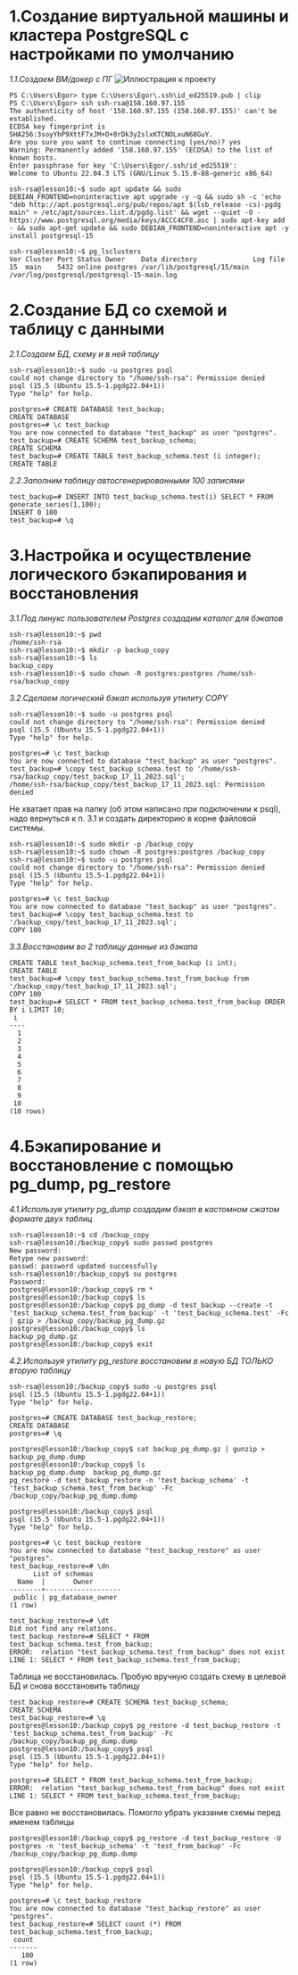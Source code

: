 # 1.Создание виртуальной машины и кластера PostgreSQL с настройками по умолчанию
*1.1.Создаем ВМ/докер c ПГ*
![Иллюстрация к проекту](https://github.com/sadbytrue/egor_sizov_pg_advanced/blob/main/Screenshot_28.png)
```
PS C:\Users\Egor> type C:\Users\Egor\.ssh\id_ed25519.pub | clip
PS C:\Users\Egor> ssh ssh-rsa@158.160.97.155
The authenticity of host '158.160.97.155 (158.160.97.155)' can't be established.
ECDSA key fingerprint is SHA256:3soyYhP9XttF7xJM+O+0rDk3y2slxKTCNOLxuN68GuY.
Are you sure you want to continue connecting (yes/no)? yes
Warning: Permanently added '158.160.97.155' (ECDSA) to the list of known hosts.
Enter passphrase for key 'C:\Users\Egor/.ssh/id_ed25519':
Welcome to Ubuntu 22.04.3 LTS (GNU/Linux 5.15.0-88-generic x86_64)

ssh-rsa@lesson10:~$ sudo apt update && sudo DEBIAN_FRONTEND=noninteractive apt upgrade -y -q && sudo sh -c 'echo "deb http://apt.postgresql.org/pub/repos/apt $(lsb_release -cs)-pgdg main" > /etc/apt/sources.list.d/pgdg.list' && wget --quiet -O - https://www.postgresql.org/media/keys/ACCC4CF8.asc | sudo apt-key add - && sudo apt-get update && sudo DEBIAN_FRONTEND=noninteractive apt -y install postgresql-15

ssh-rsa@lesson10:~$ pg_lsclusters
Ver Cluster Port Status Owner    Data directory              Log file
15  main    5432 online postgres /var/lib/postgresql/15/main /var/log/postgresql/postgresql-15-main.log
```
# 2.Создание БД со схемой и таблицу с данными
*2.1.Создаем БД, схему и в ней таблицу*
```
ssh-rsa@lesson10:~$ sudo -u postgres psql
could not change directory to "/home/ssh-rsa": Permission denied
psql (15.5 (Ubuntu 15.5-1.pgdg22.04+1))
Type "help" for help.

postgres=# CREATE DATABASE test_backup;
CREATE DATABASE
postgres=# \c test_backup
You are now connected to database "test_backup" as user "postgres".
test_backup=# CREATE SCHEMA test_backup_schema;
CREATE SCHEMA
test_backup=# CREATE TABLE test_backup_schema.test (i integer);
CREATE TABLE
```
*2.2.Заполним таблицу автосгенерированными 100 записями*
```
test_backup=# INSERT INTO test_backup_schema.test(i) SELECT * FROM generate_series(1,100);
INSERT 0 100
test_backup=# \q
```
# 3.Настройка и осуществление логического бэкапирования и восстановления
*3.1.Под линукс пользователем Postgres создадим каталог для бэкапов*
```
ssh-rsa@lesson10:~$ pwd
/home/ssh-rsa
ssh-rsa@lesson10:~$ mkdir -p backup_copy
ssh-rsa@lesson10:~$ ls
backup_copy
ssh-rsa@lesson10:~$ sudo chown -R postgres:postgres /home/ssh-rsa/backup_copy
```
*3.2.Сделаем логический бэкап используя утилиту COPY*
```
ssh-rsa@lesson10:~$ sudo -u postgres psql
could not change directory to "/home/ssh-rsa": Permission denied
psql (15.5 (Ubuntu 15.5-1.pgdg22.04+1))
Type "help" for help.

postgres=# \c test_backup
You are now connected to database "test_backup" as user "postgres".
test_backup=# \copy test_backup_schema.test to '/home/ssh-rsa/backup_copy/test_backup_17_11_2023.sql';
/home/ssh-rsa/backup_copy/test_backup_17_11_2023.sql: Permission denied
```

Не хватает прав на папку (об этом написано при подключении к psql), надо вернуться к п. 3.1 и создать директорию в корне файловой системы.

```
ssh-rsa@lesson10:~$ sudo mkdir -p /backup_copy
ssh-rsa@lesson10:~$ sudo chown -R postgres:postgres /backup_copy
ssh-rsa@lesson10:~$ sudo -u postgres psql
could not change directory to "/home/ssh-rsa": Permission denied
psql (15.5 (Ubuntu 15.5-1.pgdg22.04+1))
Type "help" for help.

postgres=# \c test_backup
You are now connected to database "test_backup" as user "postgres".
test_backup=# \copy test_backup_schema.test to '/backup_copy/test_backup_17_11_2023.sql';
COPY 100
```
*3.3.Восстановим во 2 таблицу данные из бэкапа*
```
CREATE TABLE test_backup_schema.test_from_backup (i int);
CREATE TABLE
test_backup=# \copy test_backup_schema.test_from_backup from '/backup_copy/test_backup_17_11_2023.sql';
COPY 100
test_backup=# SELECT * FROM test_backup_schema.test_from_backup ORDER BY i LIMIT 10;
 i
----
  1
  2
  3
  4
  5
  6
  7
  8
  9
 10
(10 rows)

```
# 4.Бэкапирование и восстановление с помощью pg_dump, pg_restore
*4.1.Используя утилиту pg_dump создадим бэкап в кастомном сжатом формате двух таблиц*
```
ssh-rsa@lesson10:~$ cd /backup_copy
ssh-rsa@lesson10:/backup_copy$ sudo passwd postgres
New password:
Retype new password:
passwd: password updated successfully
ssh-rsa@lesson10:/backup_copy$ su postgres
Password:
postgres@lesson10:/backup_copy$ rm *
postgres@lesson10:/backup_copy$ ls
postgres@lesson10:/backup_copy$ pg_dump -d test_backup --create -t 'test_backup_schema.test_from_backup' -t 'test_backup_schema.test' -Fc | gzip > /backup_copy/backup_pg_dump.gz
postgres@lesson10:/backup_copy$ ls
backup_pg_dump.gz
postgres@lesson10:/backup_copy$ exit
```
*4.2.Используя утилиту pg_restore восстановим в новую БД ТОЛЬКО вторую таблицу*
```
ssh-rsa@lesson10:/backup_copy$ sudo -u postgres psql
psql (15.5 (Ubuntu 15.5-1.pgdg22.04+1))
Type "help" for help.

postgres=# CREATE DATABASE test_backup_restore;
CREATE DATABASE
postgres=# \q

postgres@lesson10:/backup_copy$ cat backup_pg_dump.gz | gunzip > backup_pg_dump.dump
postgres@lesson10:/backup_copy$ ls
backup_pg_dump.dump  backup_pg_dump.gz
pg_restore -d test_backup_restore -n 'test_backup_schema' -t 'test_backup_schema.test_from_backup' -Fc /backup_copy/backup_pg_dump.dump

postgres@lesson10:/backup_copy$ psql
psql (15.5 (Ubuntu 15.5-1.pgdg22.04+1))
Type "help" for help.

postgres=# \c test_backup_restore
You are now connected to database "test_backup_restore" as user "postgres".
test_backup_restore=# \dn
      List of schemas
  Name  |       Owner
--------+-------------------
 public | pg_database_owner
(1 row)

test_backup_restore=# \dt
Did not find any relations.
test_backup_restore=# SELECT * FROM test_backup_schema.test_from_backup;
ERROR:  relation "test_backup_schema.test_from_backup" does not exist
LINE 1: SELECT * FROM test_backup_schema.test_from_backup;
```

Таблица не восстановилась. Пробую вручную создать схему в целевой БД и снова восстановить таблицу

```
test_backup_restore=# CREATE SCHEMA test_backup_schema;
CREATE SCHEMA
test_backup_restore=# \q
postgres@lesson10:/backup_copy$ pg_restore -d test_backup_restore -t 'test_backup_schema.test_from_backup' -Fc /backup_copy/backup_pg_dump.dump
postgres@lesson10:/backup_copy$ psql
psql (15.5 (Ubuntu 15.5-1.pgdg22.04+1))
Type "help" for help.

postgres=# SELECT * FROM test_backup_schema.test_from_backup;
ERROR:  relation "test_backup_schema.test_from_backup" does not exist
LINE 1: SELECT * FROM test_backup_schema.test_from_backup;
```

Все равно не восстановилась. Помогло убрать указание схемы перед именем таблицы

```
postgres@lesson10:/backup_copy$ pg_restore -d test_backup_restore -U postgres -n 'test_backup_schema' -t 'test_from_backup' -Fc /backup_copy/backup_pg_dump.dump

postgres@lesson10:/backup_copy$ psql
psql (15.5 (Ubuntu 15.5-1.pgdg22.04+1))
Type "help" for help.

postgres=# \c test_backup_restore
You are now connected to database "test_backup_restore" as user "postgres".
test_backup_restore=# SELECT count (*) FROM test_backup_schema.test_from_backup;
 count
-------
   100
(1 row)

```
